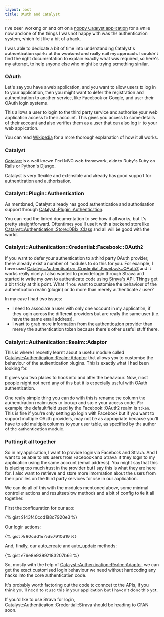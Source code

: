 ```yaml
---
layout: post
title: OAuth and Catalyst
---
```


I've been working on and off on a [hobby Catalyst application](http://cowbellhq.com)
for a while now and one of the things I was not happy with was the authentication
system, which felt like a bit of a hack.

I was able to dedicate a bit of time into understanding Catalyst's authentication quirks
at the weekend and really nail my approach. I couldn't find the right documentation
to explain exactly what was required, so here's my attempt, to help anyone else
who might be trying something similar.

### OAuth ###

Let's say you have a web application, and you want to allow users to log in to your
application, then you might want to defer the registration and authentication to
another service, like Facebook or Google, and user their OAuth login systems.

This allows a user to login to the third party service and authorise your
web application access to their account. This gives you access to some details of
their account and also verifies them as a user that can also log in to your
web application.

You can read [Wikipedia](https://en.wikipedia.org/wiki/OAuth) for a more
thorough explanation of how it all works.

### Catalyst ###

[Catalyst](http://www.catalystframework.org/) is a well known Perl MVC web
framework, akin to Ruby's Ruby on Rails or Python's Django.

Catalyst is very flexible and extensible and already has good support for
authentication and authorisation.

### Catalyst::Plugin::Authentication ###

As mentioned, Catalyst already has good authentication and authorisation support
through [Catalyst::Plugin::Authentication](https://metacpan.org/pod/Catalyst::Plugin::Authentication).

You can read the linked documentation to see how it all works, but it's pretty
straightforward. Oftentimes you'll use it with a backend store like
[Catalyst::Authentication::Store::DBIx::Class](https://metacpan.org/pod/Catalyst::Authentication::Store::DBIx::Class)
and all will be good with the world.

### Catalyst::Authentication::Credential::Facebook::OAuth2 ###

If you want to defer your authentication to a third party OAuth provider, there
already exist a number of modules to do this for you. For example, I have used
[Catalyst::Authentication::Credential::Facebook::OAuth2](https://metacpan.org/pod/Catalyst::Authentication::Credential::Facebook::OAuth2)
and it works really nicely. I also wanted to provide login through Strava and
started to write my own to authenticate code using [Strava's API](http://strava.github.io/api/).
Things get a bit tricky at this point. What if you want to customise the behaviour of the authentication
realm (plugin) or do more than merely authenticate a user?

In my case I had two issues:

- I need to associate a user with only one account in my application, if they login
across the different providers but are really the same user (i.e. have the same
email address).
- I want to grab more information from the authentication provider than merely the
authentication token because there's other useful stuff there.


### Catalyst::Authentication::Realm::Adaptor ###

This is where I recently learnt about a useful module called
[Catalyst::Authentication::Realm::Adaptor](https://metacpan.org/pod/Catalyst::Authentication::Realm::Adaptor)
that allows you to customise the behaviour of the authentication plugins. This is
exactly what I had been looking for.

It gives you two places to hook into and alter the behaviour. Now, most people might
not need any of this but it is especially useful with OAuth authentication.

One really simple thing you can do with this is rename the column the authentication
realm uses to lookup and store your access code. For example, the default field used
by the Facebook::OAuth2 realm is `token`. This is fine if you're only setting up
login with Facebook but if you want to support multiple OAuth providers, may not
be as appropriate because you'll have to add multiple columns to your user table,
as specified by the author of the authentication module.

### Putting it all together ###

So in my application, I want to provide login via Facebook and Strava. And I want to
be able to link users from Facebook and Strava, if they login to my application
using the same account (email address). You might say that this is placing too much
trust in the provider but I say this is what they are here for. I also want to
retrieve and store more information about the users from their profiles on the
third party services for use in our application.

We can do all of this with the modules mentioned above, some minimal controller
actions and resultset/row methods and a bit of config to tie it all together.

First the configuration for our app:

{% gist 9143f40ccd188c7920e3 %}

Our login actions:

{% gist 7560cdd1e7ed57910d19 %}

And, finally, our auto_create and auto_update methods:

{% gist e76e8e93992183207b66 %}

So, mostly with the help of
[Catalyst::Authentication::Realm::Adaptor](https://metacpan.org/pod/Catalyst::Authentication::Realm::Adaptor),
we can get the exact customised login behaviour we need without hardcoding any
hacks into the core authentication code.

It's probably worth factoring out the code to conncet to the APIs, if you
think you'll need to reuse this in your application but I haven't done this yet.

If you'd like to use Strava for login, Catalyst::Authentication::Credential::Strava
should be heading to CPAN soon.
